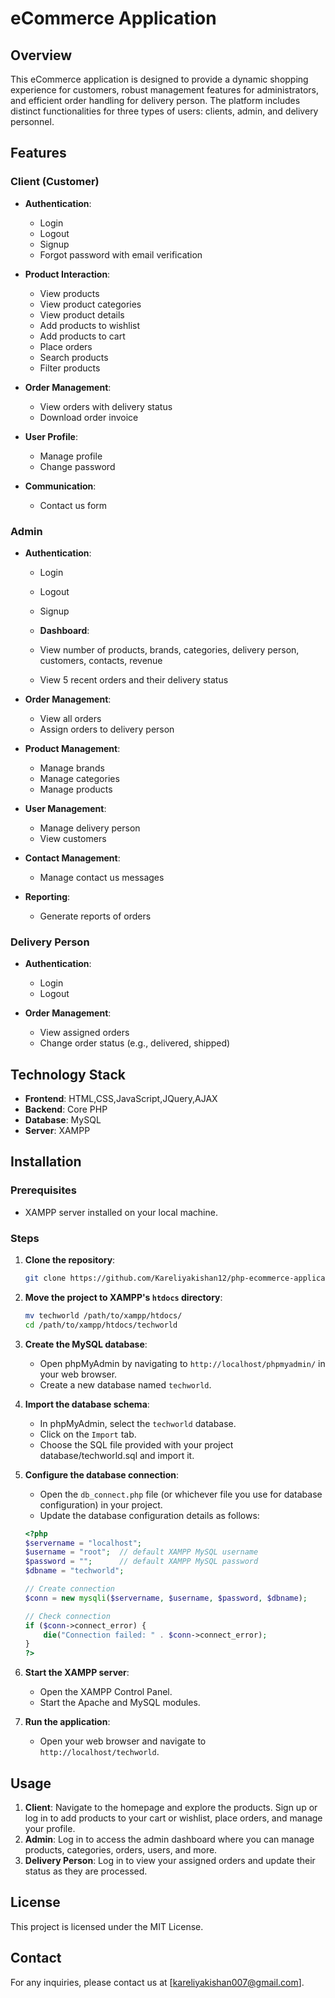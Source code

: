 # eCommerce Application

## Overview
This eCommerce application is designed to provide a dynamic shopping experience for customers, robust management features for administrators, and efficient order handling for delivery person. The platform includes distinct functionalities for three types of users: clients, admin, and delivery personnel.

## Features

### Client (Customer)
- **Authentication**:
  - Login
  - Logout
  - Signup
  - Forgot password with email verification

- **Product Interaction**:
  - View products
  - View product categories
  - View product details
  - Add products to wishlist
  - Add products to cart
  - Place orders
  - Search products
  - Filter products

- **Order Management**:
  - View orders with delivery status
  - Download order invoice

- **User Profile**:
  - Manage profile
  - Change password

- **Communication**:
  - Contact us form

### Admin
- **Authentication**:
  - Login
  - Logout
  - Signup
    
  - **Dashboard**:
  - View number of products, brands, categories, delivery person, customers, contacts, revenue
  - View 5 recent orders and their delivery status

- **Order Management**:
  - View all orders
  - Assign orders to delivery person

- **Product Management**:
  - Manage brands
  - Manage categories
  - Manage products

- **User Management**:
  - Manage delivery person
  - View customers

- **Contact Management**:
  - Manage contact us messages

- **Reporting**:
  - Generate reports of orders

### Delivery Person
- **Authentication**:
  - Login
  - Logout

- **Order Management**:
  - View assigned orders
  - Change order status (e.g., delivered, shipped)

## Technology Stack
- **Frontend**: HTML,CSS,JavaScript,JQuery,AJAX
- **Backend**: Core PHP
- **Database**: MySQL
- **Server**: XAMPP

## Installation

### Prerequisites
- XAMPP server installed on your local machine. 

### Steps
1. **Clone the repository**:
    ```sh
    git clone https://github.com/Kareliyakishan12/php-ecommerce-application.git
    ```

2. **Move the project to XAMPP's `htdocs` directory**:
    ```sh
    mv techworld /path/to/xampp/htdocs/
    cd /path/to/xampp/htdocs/techworld
    ```

3. **Create the MySQL database**:
    - Open phpMyAdmin by navigating to `http://localhost/phpmyadmin/` in your web browser.
    - Create a new database named `techworld`.

4. **Import the database schema**:
    - In phpMyAdmin, select the `techworld` database.
    - Click on the `Import` tab.
    - Choose the SQL file provided with your project database/techworld.sql and import it.

5. **Configure the database connection**:
    - Open the `db_connect.php` file (or whichever file you use for database configuration) in your project.
    - Update the database configuration details as follows:
    ```php
    <?php
    $servername = "localhost";
    $username = "root";  // default XAMPP MySQL username
    $password = "";      // default XAMPP MySQL password
    $dbname = "techworld";

    // Create connection
    $conn = new mysqli($servername, $username, $password, $dbname);

    // Check connection
    if ($conn->connect_error) {
        die("Connection failed: " . $conn->connect_error);
    }
    ?>
    ```

6. **Start the XAMPP server**:
    - Open the XAMPP Control Panel.
    - Start the Apache and MySQL modules.

7. **Run the application**:
    - Open your web browser and navigate to `http://localhost/techworld`.


## Usage
1. **Client**: Navigate to the homepage and explore the products. Sign up or log in to add products to your cart or wishlist, place orders, and manage your profile.
2. **Admin**: Log in to access the admin dashboard where you can manage products, categories, orders, users, and more.
3. **Delivery Person**: Log in to view your assigned orders and update their status as they are processed.

## License
This project is licensed under the MIT License.

## Contact
For any inquiries, please contact us at [kareliyakishan007@gmail.com].


